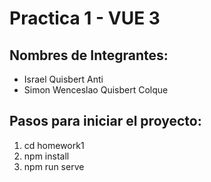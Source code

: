# Practica 1 - VUE 3

## Nombres de Integrantes: 
- Israel Quisbert Anti
- Simon Wenceslao Quisbert Colque

## Pasos para iniciar el proyecto:
1) cd homework1
2) npm install
3) npm run serve